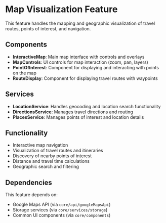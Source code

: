 # Map Visualization Feature

This feature handles the mapping and geographic visualization of travel routes, points of interest, and navigation.

## Components

- **InteractiveMap**: Main map interface with controls and overlays
- **MapControls**: UI controls for map interaction (zoom, pan, layers)
- **PointOfInterest**: Component for displaying and interacting with points on the map
- **RouteDisplay**: Component for displaying travel routes with waypoints

## Services

- **LocationService**: Handles geocoding and location search functionality
- **DirectionsService**: Manages travel directions and routing
- **PlacesService**: Manages points of interest and location details

## Functionality

- Interactive map navigation
- Visualization of travel routes and itineraries
- Discovery of nearby points of interest
- Distance and travel time calculations
- Geographic search and filtering

## Dependencies

This feature depends on:
- Google Maps API (via `core/api/googleMapsApi`)
- Storage services (via `core/services/storage`)
- Common UI components (via `core/components`) 